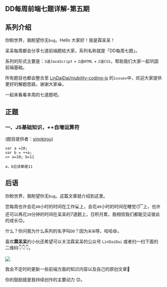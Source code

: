 ## DD每周前端七题详解-第五期

## 系列介绍

你盼世界，我盼望你无`bug`。Hello 大家好！我是霖呆呆！

呆呆每周都会分享七道前端题给大家，系列名称就是「DD每周七题」。

系列的形式主要是：`3道JavaScript` + `2道HTML` + `2道CSS`，帮助我们大家一起巩固前端基础。

所有题目也都会整合至 [LinDaiDai/niubility-coding-js](https://github.com/LinDaiDai/niubility-coding-js/issues) 的`issues`中，欢迎大家提供更好的解题思路，谢谢大家😁。

一起来看看本周的七道题吧。



## 正题

### 一、JS基础知识，++自增运算符

(题目提供者：[sinnkirou](https://github.com/sinnkirou))

```
var a =10;
var b = ++a;
=> a=10; b=11

a，b应该都是11
```





## 后语

你盼世界，我盼望你无`bug`。这篇文章就介绍到这里。

您每周也许会花`48`小时的时间在工作💻上，会花`49`小时的时间在睡觉😴上，也许还可以再花`20`分钟的时间在呆呆的7道题上，日积月累，我相信我们都能见证彼此的成长😊。

什么？你问我为什么系列的名字叫`DD`？因为`呆呆`呀，哈哈😄。

喜欢**霖呆呆**的小伙还希望可以关注霖呆呆的公众号 `LinDaiDai` 或者扫一扫下面的二维码👇👇👇。

![](https://user-gold-cdn.xitu.io/2020/6/17/172c12220c3a29a1?w=900&h=500&f=gif&s=1632550)

我会不定时的更新一些前端方面的知识内容以及自己的原创文章🎉

你的鼓励就是我持续创作的主要动力 😊。